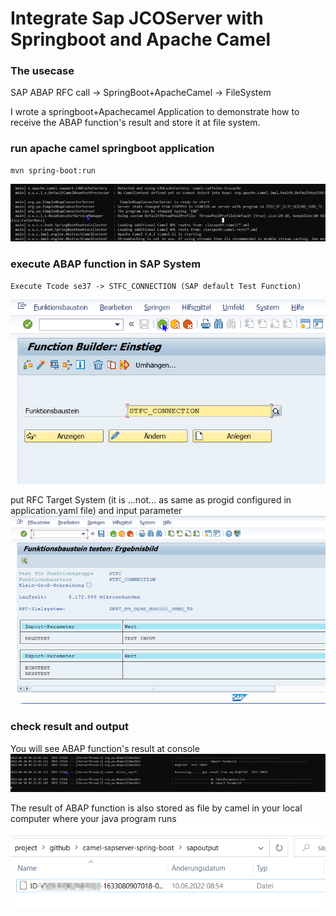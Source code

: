 # Integrate Sap JCOServer with Springboot and Apache Camel 

### The usecase

SAP ABAP RFC call -> SpringBoot+ApacheCamel -> FileSystem

I wrote a  springboot+Apachecamel Application to demonstrate how to receive the ABAP function's result and store it at file system.

### run apache camel springboot application 

```
mvn spring-boot:run 
```
![image-1](readme.assets/Picture1.png)

 
### execute ABAP function in SAP System
```
Execute Tcode se37 -> STFC_CONNECTION (SAP default Test Function) 
```
![image-2](readme.assets/Picture2.png)

put RFC Target System (it is ...not... as same as progid configured in application.yaml file) and input parameter
![image-3](readme.assets/Picture3.png)

### check result and output 

You will see ABAP function's result at console 
![image-4](readme.assets/Picture4.png)

The result of ABAP function is also stored as file by camel in your local computer where your java program runs 
![image-5](readme.assets/Picture5.png)
